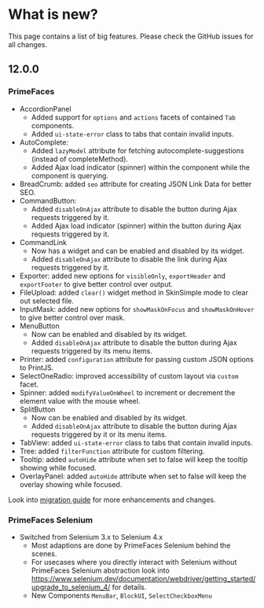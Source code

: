# What is new?

This page contains a list of big features. Please check the GitHub issues for all changes.

## 12.0.0

### PrimeFaces

* AccordionPanel
  * Added support for `options` and `actions` facets of contained `Tab` components.
  * Added `ui-state-error` class to tabs that contain invalid inputs.
* AutoComplete:
  * Added `lazyModel` attribute for fetching autocomplete-suggestions (instead of completeMethod).
  * Added Ajax load indicator (spinner) within the component while the component is querying.
* BreadCrumb: added `seo` attribute for creating JSON Link Data for better SEO.
* CommandButton:
  * Added `disableOnAjax` attribute to disable the button during Ajax requests triggered by it.
  * Added Ajax load indicator (spinner) within the button during Ajax requests triggered by it.
* CommandLink
  * Now has a widget and can be enabled and disabled by its widget.
  * Added `disableOnAjax` attribute to disable the link during Ajax requests triggered by it.
* Exporter: added new options for `visibleOnly`, `exportHeader` and `exportFooter` to give better control over output.
* FileUpload: added `clear()` widget method in SkinSimple mode to clear out selected file.
* InputMask: added new options for `showMaskOnFocus` and `showMaskOnHover` to give better control over mask.
* MenuButton
  * Now can be enabled and disabled by its widget.
  * Added `disableOnAjax` attribute to disable the button during Ajax requests triggered by its menu items.
* Printer: added `configuration` attribute for passing custom JSON options to PrintJS.
* SelectOneRadio: improved accessibility of custom layout via `custom` facet.
* Spinner: added `modifyValueOnWheel` to increment or decrement the element value with the mouse wheel.
* SplitButton
  * Now can be enabled and disabled by its widget.
  * Added `disableOnAjax` attribute to disable the button during Ajax requests triggered by it or its menu items.
* TabView: added `ui-state-error` class to tabs that contain invalid inputs.
* Tree: added `filterFunction` attribute for custom filtering.
* Tooltip: added `autoHide` attribute when set to false will keep the tooltip showing while focused.
* OverlayPanel: added `autoHide` attribute when set to false will keep the overlay showing while focused.

Look into [migration guide](https://primefaces.github.io/primefaces/12_0_0/#/../migrationguide/12_0_0) for more enhancements and changes.

### PrimeFaces Selenium 

* Switched from Selenium 3.x to Selenium 4.x
  * Most adaptions are done by PrimeFaces Selenium behind the scenes.
  * For usecases where you directly interact with Selenium without PrimeFaces Selenium abstraction look into https://www.selenium.dev/documentation/webdriver/getting_started/upgrade_to_selenium_4/ for details.
  * New Components `MenuBar`, `BlockUI`, `SelectCheckboxMenu`
